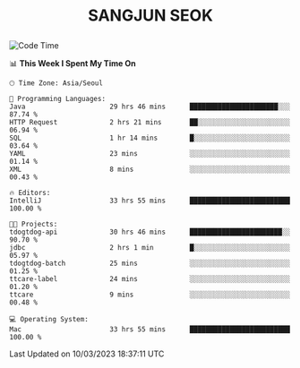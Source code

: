 <h1>
 <p align="center">
   SANGJUN SEOK
 </p>
</h1>

<!--START_SECTION:waka-->
![Code Time](http://img.shields.io/badge/Code%20Time-2%2C321%20hrs%208%20mins-blue)

📊 **This Week I Spent My Time On** 

```text
🕑︎ Time Zone: Asia/Seoul

💬 Programming Languages: 
Java                     29 hrs 46 mins      ██████████████████████░░░   87.74 % 
HTTP Request             2 hrs 21 mins       ██░░░░░░░░░░░░░░░░░░░░░░░   06.94 % 
SQL                      1 hr 14 mins        █░░░░░░░░░░░░░░░░░░░░░░░░   03.64 % 
YAML                     23 mins             ░░░░░░░░░░░░░░░░░░░░░░░░░   01.14 % 
XML                      8 mins              ░░░░░░░░░░░░░░░░░░░░░░░░░   00.43 % 

🔥 Editors: 
IntelliJ                 33 hrs 55 mins      █████████████████████████   100.00 % 

🐱‍💻 Projects: 
tdogtdog-api             30 hrs 46 mins      ███████████████████████░░   90.70 % 
jdbc                     2 hrs 1 min         █░░░░░░░░░░░░░░░░░░░░░░░░   05.97 % 
tdogtdog-batch           25 mins             ░░░░░░░░░░░░░░░░░░░░░░░░░   01.25 % 
ttcare-label             24 mins             ░░░░░░░░░░░░░░░░░░░░░░░░░   01.20 % 
ttcare                   9 mins              ░░░░░░░░░░░░░░░░░░░░░░░░░   00.48 % 

💻 Operating System: 
Mac                      33 hrs 55 mins      █████████████████████████   100.00 % 
```


 Last Updated on 10/03/2023 18:37:11 UTC
<!--END_SECTION:waka-->

